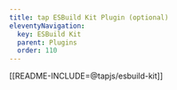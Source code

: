 ```yaml
---
title: tap ESBuild Kit Plugin (optional)
eleventyNavigation:
  key: ESBuild Kit
  parent: Plugins
  order: 110
---
```


[[README-INCLUDE=@tapjs/esbuild-kit]]
